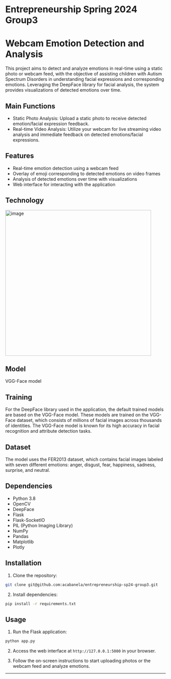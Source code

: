 # Entrepreneurship Spring 2024 Group3

# Webcam Emotion Detection and Analysis

This project aims to detect and analyze emotions in real-time using a static photo or webcam feed, with the objective of assisting children with Autism Spectrum Disorders in understanding facial expressions and corresponding emotions. Leveraging the DeepFace library for facial analysis, the system provides visualizations of detected emotions over time.

## Main Functions

- Static Photo Analysis: Upload a static photo to receive detected emotion/facial expression feedback.
- Real-time Video Analysis: Utilize your webcam for live streaming video analysis and immediate feedback on detected emotions/facial expressions.

## Features

- Real-time emotion detection using a webcam feed
- Overlay of emoji corresponding to detected emotions on video frames
- Analysis of detected emotions over time with visualizations
- Web interface for interacting with the application

## Technology

<img width="458" alt="image" src="https://github.com/acabanela/entrepreneurship-sp24-group3/assets/138199384/d30a0203-21d3-4c96-ba28-f90ca146bbe4">


  ## Model
  VGG-Face model

  ## Training
  For the DeepFace library used in the application, the default trained models are based on the VGG-Face model. These models are trained on the VGG-Face dataset, which consists of millions of facial images across thousands of identities. The VGG-Face model is known for its high accuracy in facial recognition and attribute detection tasks. 
## Dataset
The model uses the FER2013 dataset, which contains facial images labeled with seven different emotions: anger, disgust, fear, happiness, sadness, surprise, and neutral.

## Dependencies

- Python 3.8
- OpenCV
- DeepFace
- Flask
- Flask-SocketIO
- PIL (Python Imaging Library)
- NumPy
- Pandas
- Matplotlib
- Plotly

## Installation

1. Clone the repository:

```bash
git clone git@github.com:acabanela/entrepreneurship-sp24-group3.git
```

2. Install dependencies:

```bash
pip install -r requirements.txt
```

## Usage

1. Run the Flask application:

```bash
python app.py
```

2. Access the web interface at `http://127.0.0.1:5000` in your browser.

3. Follow the on-screen instructions to start uploading photos or the webcam feed and analyze emotions.

---
